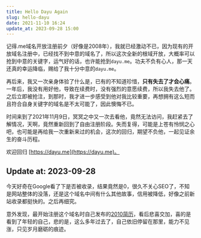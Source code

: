 ```yaml
---
title: Hello Dayu Again
slug: hello-dayu
date: 2021-11-10 16:24
update_at: 2023-09-28 15:00
---
```


记得.me域名开放注册前夕（好像是2008年），我就已经激动不已，因为现有的开放域名注册中，已经找不到中意的域名了，所以这次全新的根域开放，大概率可以抢到中意的关键字，运气好的话，也许能抢到`dayu.me`。功夫不负有心人，那一天还真的幸运降临，赐给了我十分中意的`dayu.me`。

再后来，我又一次亲身体验了什么是，已有的不知道珍惜，**只有失去了才会心痛**。一年后，我没有用好他，导致在续费时，没有强烈的意愿续费，所以我失去他了。之后立即被抢注，到那时，我才进一步感受到他对我比较重要，再想拥有这么短而且符合自身关键字的域名是不太可能了，因此懊悔不已。

时间来到了2021年11月9日，冥冥之中又一次去看他，竟然无法访问，我赶紧去了解情况，天啊，竟然重新回到了自由注册阶段。失而复得，可能是上苍有怜悯之心吧，也可能是再给我一次重新来过的机会，这次的回归，期望不负他，一起见证余生的奋斗历程。

欢迎回归 [https://dayu.me](https://dayu.me)。

## Update at: 2023-09-28

今天好奇在Google看了下是否被收录，结果竟然是0，很久不关心SEO了，不知是网站整体的没落，还是这个域名中间有什么其他故事，信用被降低，好像之前新站收录都挺快的。之后再细究。

意外发现，最开始注册这个域名时自己发布的[2010简历](http://web.archive.org/web/20100101141611/http://dayu.me/resume/)，看后悲喜交加，喜的是看到了年轻的自己，悲的是，这么多年过去了，自己依旧停留在那里，能力不见涨，只见岁月磨砺的痕迹。

